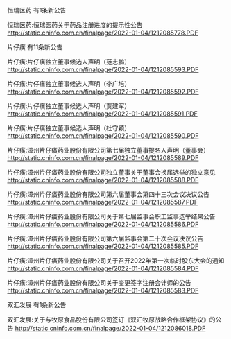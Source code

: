 恒瑞医药 有1条新公告 

恒瑞医药:恒瑞医药关于药品注册进度的提示性公告 http://static.cninfo.com.cn/finalpage/2022-01-04/1212085778.PDF 

片仔癀 有11条新公告 

片仔癀:片仔癀独立董事候选人声明（范志鹏） http://static.cninfo.com.cn/finalpage/2022-01-04/1212085593.PDF 

片仔癀:片仔癀独立董事候选人声明（李广培） http://static.cninfo.com.cn/finalpage/2022-01-04/1212085592.PDF 

片仔癀:片仔癀独立董事候选人声明（贾建军） http://static.cninfo.com.cn/finalpage/2022-01-04/1212085591.PDF 

片仔癀:片仔癀独立董事候选人声明（杜守颖） http://static.cninfo.com.cn/finalpage/2022-01-04/1212085590.PDF 

片仔癀:漳州片仔癀药业股份有限公司第七届独立董事提名人声明（董事会） http://static.cninfo.com.cn/finalpage/2022-01-04/1212085589.PDF 

片仔癀:漳州片仔癀药业股份有限公司独立董事关于董事会换届选举的独立意见 http://static.cninfo.com.cn/finalpage/2022-01-04/1212085588.PDF 

片仔癀:漳州片仔癀药业股份有限公司第六届董事会第四十三次会议决议公告 http://static.cninfo.com.cn/finalpage/2022-01-04/1212085587.PDF 

片仔癀:漳州片仔癀药业股份有限公司关于第七届监事会职工监事选举结果公告 http://static.cninfo.com.cn/finalpage/2022-01-04/1212085586.PDF 

片仔癀:漳州片仔癀药业股份有限公司第六届监事会第二十次会议决议公告 http://static.cninfo.com.cn/finalpage/2022-01-04/1212085585.PDF 

片仔癀:漳州片仔癀药业股份有限公司关于召开2022年第一次临时股东大会的通知 http://static.cninfo.com.cn/finalpage/2022-01-04/1212085584.PDF 

片仔癀:漳州片仔癀药业股份有限公司关于变更签字注册会计师的公告 http://static.cninfo.com.cn/finalpage/2022-01-04/1212085583.PDF 

双汇发展 有1条新公告 

双汇发展:关于与牧原食品股份有限公司签订《双汇牧原战略合作框架协议》的公告 http://static.cninfo.com.cn/finalpage/2022-01-04/1212086018.PDF 

